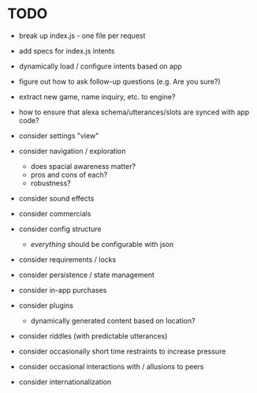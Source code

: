 # TODO

- break up index.js - one file per request
- add specs for index.js intents
- dynamically load / configure intents based on app
- figure out how to ask follow-up questions (e.g. Are you sure?)
- extract new game, name inquiry, etc. to engine?
- how to ensure that alexa schema/utterances/slots are synced with app code?

- consider settings "view"
- consider navigation / exploration
  - does spacial awareness matter?
  - pros and cons of each?
  - robustness?
- consider sound effects
- consider commercials
- consider config structure
  - *everything* should be configurable with json
- consider requirements / locks
- consider persistence / state management
- consider in-app purchases
- consider plugins
  - dynamically generated content based on location?
- consider riddles (with predictable utterances)
- consider occasionally short time restraints to increase pressure
- consider occasional interactions with / allusions to peers
- consider internationalization
